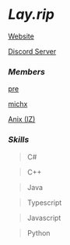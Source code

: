 # *Lay.rip*

[Website](https://lay.rip)

[Discord Server](discord.gg/lay)

### *Members*

[pre](https://lay.rip/k)

[michx](https://lay.rip/a)

[Anix (IZ)](https://lay.rip/e)

### *Skills*

> C#

> C++

> Java

> Typescript

> Javascript

> Python

